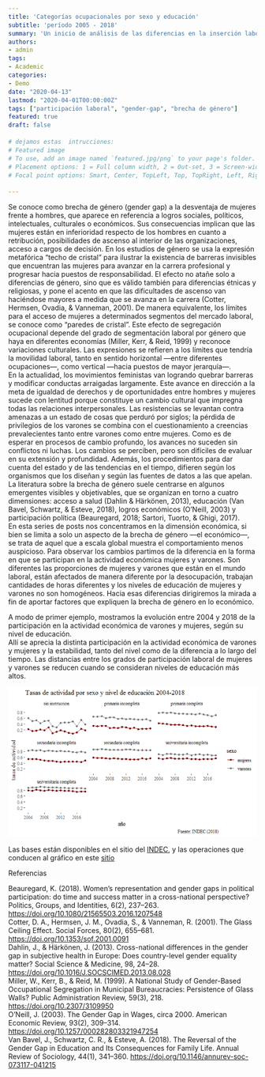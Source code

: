 ```yaml
---
title: 'Categorías ocupacionales por sexo y educación'
subtitle: 'período 2005 - 2018'
summary: 'Un inicio de análisis de las diferencias en la inserción laboral de mujeres y varones en Argentina'
authors:
- admin
tags:
- Academic
categories:
- Demo
date: "2020-04-13"
lastmod: "2020-04-01T00:00:00Z"
tags: ["participación laboral", "gender-gap", "brecha de género"]
featured: true
draft: false

# dejamos estas  intrucciones:  
# Featured image
# To use, add an image named `featured.jpg/png` to your page's folder.
# Placement options: 1 = Full column width, 2 = Out-set, 3 = Screen-width
# Focal point options: Smart, Center, TopLeft, Top, TopRight, Left, Right, BottomLeft, Bottom, BottomRight

---
```


Se conoce como brecha de género (gender gap) a la desventaja de mujeres frente a hombres, que aparece en referencia a logros sociales, políticos, intelectuales, culturales o económicos. Sus consecuencias implican que las mujeres están en inferioridad respecto de los hombres en cuanto a retribución, posibilidades de ascenso al interior de las organizaciones, acceso a cargos de decisión. En los estudios de género se usa la expresión metafórica “techo de cristal” para ilustrar la existencia de barreras invisibles que encuentran las mujeres para  avanzar en la carrera profesional y progresar hacia puestos de responsabilidad. El efecto no atañe solo a diferencias de género, sino que es válido también para diferencias étnicas y religiosas, y pone el acento en que las dificultades de ascenso van haciéndose mayores a medida que se avanza en la carrera (Cotter, Hermsen, Ovadia, & Vanneman, 2001). De manera equivalente, los límites para el acceso de mujeres a determinados segmentos del mercado laboral, se conoce como “paredes de cristal”. Este efecto de segregación ocupacional depende del grado de segmentación laboral por género que haya en diferentes economías (Miller, Kerr, & Reid, 1999) y reconoce variaciones culturales. Las expresiones se refieren a los límites que tendría la movilidad laboral, tanto en sentido horizontal —entre diferentes ocupaciones—, como vertical —hacia puestos de mayor jerarquía—.  
En la actualidad, los movimientos feministas van logrando quebrar barreras y modificar conductas arraigadas largamente. Este avance en dirección a la meta de igualdad de derechos y de oportunidades entre hombres y mujeres sucede con lentitud porque constituye un cambio cultural que impregna todas las relaciones interpersonales. Las resistencias se levantan contra amenazas a un estado de cosas que perduró por siglos; la pérdida de privilegios de los varones se combina con el cuestionamiento a creencias prevalecientes tanto entre varones como entre mujeres. Como es de esperar en procesos de cambio profundo, los avances no suceden sin conflictos ni luchas. Los cambios se perciben, pero son difíciles de evaluar en su extensión y profundidad. Además, los procedimientos para dar cuenta del estado y de las tendencias en el tiempo, difieren según los organismos que los diseñan y según las fuentes de datos a las que apelan.  
La literatura sobre la brecha de género suele centrarse en algunos emergentes visibles y objetivables, que se organizan en torno a cuatro dimensiones: acceso a salud (Dahlin & Härkönen, 2013), educación (Van Bavel, Schwartz, & Esteve, 2018), logros económicos (O’Neill, 2003) y participación política (Beauregard, 2018; Sartori, Tuorto, & Ghigi, 2017).  
En esta series de posts nos concentramos en la dimensión económica, si bien se limita a solo un aspecto de la brecha de género —el económico—, se trata de aquel que a escala global muestra el comportamiento menos auspicioso. Para observar los cambios partimos de la diferencia en la forma en que se participan en la actividad económica mujeres y varones. Son diferentes las proporciones de  mujeres y varones que están en el mundo laboral, están afectados de manera diferente por la desocupación, trabajan cantidades de horas diferentes y los niveles de educación de mujeres y varones no son homogéneos. Hacia esas diferencias dirigiremos la mirada a fin de aportar factores que expliquen la brecha de género en lo económico. 

A modo de primer ejemplo, mostramos la evolución entre 2004 y 2018 de la participación en la actividad económica de varones y mujeres, según su nivel de educación.  
Allí se aprecia la distinta participación en la actividad económica de varones y mujeres y la estabilidad, tanto del nivel como de la diferencia a lo largo del tiempo. Las distancias entre los grados de participación laboral de mujeres y varones se reducen cuando se consideran niveles de educación más altos.  

![Tasas por sexo y educación](tasas_por_sexo_educacion.png)



Las bases están disponibles en el sitio del [INDEC](https://www.indec.gob.ar/indec/web/Institucional-Indec-BasesDeDatos), y las operaciones que conducen al gráfico en este [sitio](https://github.com/ebologna/gender-gap/blob/master/tasas_de_actividad.pdf)


Referencias  

Beauregard, K. (2018). Women’s representation and gender gaps in political participation: do time and success matter in a cross-national perspective? Politics, Groups, and Identities, 6(2), 237–263. https://doi.org/10.1080/21565503.2016.1207548  
Cotter, D. A., Hermsen, J. M., Ovadia, S., & Vanneman, R. (2001). The Glass Ceiling Effect. Social Forces, 80(2), 655–681. https://doi.org/10.1353/sof.2001.0091  
Dahlin, J., & Härkönen, J. (2013). Cross-national differences in the gender gap in subjective health in Europe: Does country-level gender equality matter? Social Science & Medicine, 98, 24–28. https://doi.org/10.1016/J.SOCSCIMED.2013.08.028  
Miller, W., Kerr, B., & Reid, M. (1999). A National Study of Gender-Based Occupational Segregation in Municipal Bureaucracies: Persistence of Glass Walls? Public Administration Review, 59(3), 218. https://doi.org/10.2307/3109950  
O’Neill, J. (2003). The Gender Gap in Wages, circa 2000. American Economic Review, 93(2), 309–314. https://doi.org/10.1257/000282803321947254  
Van Bavel, J., Schwartz, C. R., & Esteve, A. (2018). The Reversal of the Gender Gap in Education and Its Consequences for Family Life. Annual Review of Sociology, 44(1), 341–360. https://doi.org/10.1146/annurev-soc-073117-041215  

